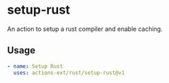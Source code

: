 # setup-rust
An action to setup a rust compiler and enable caching.

## Usage

```yaml
- name: Setup Rust
  uses: actions-ext/rust/setup-rust@v1
```

